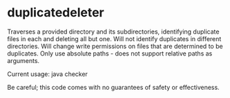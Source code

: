 # duplicatedeleter

Traverses a provided directory and its subdirectories, identifying duplicate files in each and deleting all but one.
Will not identify duplicates in different directories. Will change write permissions on files that are determined to 
be duplicates. Only use absolute paths - does not support relative paths as arguments.

Current usage: java checker <abs path to directory>

Be careful; this code comes with no guarantees of safety or effectiveness.
